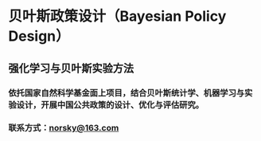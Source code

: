 # 贝叶斯政策设计（Bayesian Policy Design）
## 强化学习与贝叶斯实验方法
### 依托国家自然科学基金面上项目，结合贝叶斯统计学、机器学习与实验设计，开展中国公共政策的设计、优化与评估研究。
### 联系方式：norsky@163.com